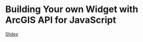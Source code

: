 # Building Your own Widget with ArcGIS API for JavaScript

[Slides](http://jcfranco.github.io/devsummit-2016-building-widgets/)